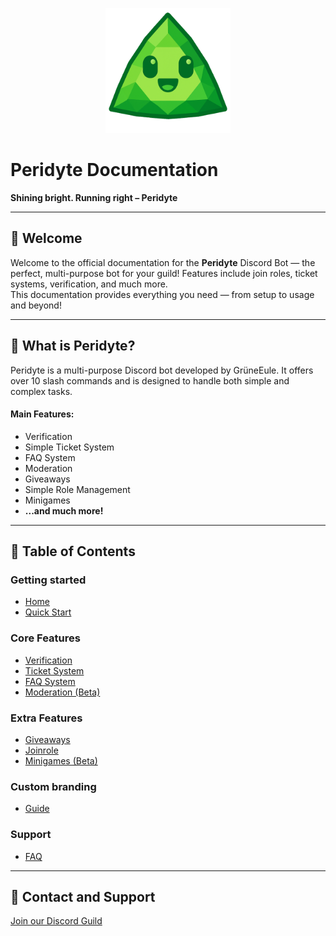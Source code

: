 <p align="center">
  <img src="/dcbots-icons/peridyte.png" alt="Peridyte Logo" width="200"/>
</p>

# Peridyte Documentation
**Shining bright. Running right – Peridyte**

---

## 📢 Welcome

Welcome to the official documentation for the **Peridyte** Discord Bot — the perfect, multi-purpose bot for your guild! Features include join roles, ticket systems, verification, and much more.  
This documentation provides everything you need — from setup to usage and beyond!

---

## 📌 What is Peridyte?

Peridyte is a multi-purpose Discord bot developed by GrüneEule. It offers over 10 slash commands and is designed to handle both simple and complex tasks.

#### Main Features:

- Verification
- Simple Ticket System
- FAQ System
- Moderation
- Giveaways
- Simple Role Management
- Minigames
- **...and much more!**

---

## 📜 Table of Contents

### Getting started
* [Home](/)
* [Quick Start](quick-start.md)

### Core Features
* [Verification](core-features/Verification.md)
* [Ticket System](core-features/ticket-system.md)
* [FAQ System](core-features/faq-system.md)
* [Moderation (Beta)](core-features/moderation.md)

### Extra Features
* [Giveaways](extra-features/giveaways.md)
* [Joinrole](extra-features/joinrole.md)
* [Minigames (Beta)](extra-features/minigames.md)

### Custom branding
* [Guide](custom-branded-bots/guide.md)

### Support
* [FAQ](support/faq.md)

---

## 💠 Contact and Support

[Join our Discord Guild](https://grueneeule.de/dc)
